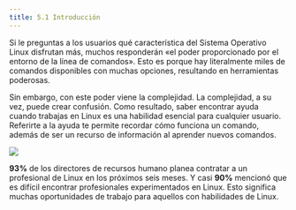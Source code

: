 ```yaml
---
title: 5.1 Introducción
---
```


Si le preguntas a los usuarios qué característica del Sistema Operativo Linux disfrutan más, muchos responderán «el poder proporcionado por el entorno de la línea de comandos». Esto es porque hay literalmente miles de comandos disponibles con muchas opciones, resultando en herramientas poderosas.

Sin embargo, con este poder viene la complejidad. La complejidad, a su vez, puede crear confusión. Como resultado, saber encontrar ayuda cuando trabajas en Linux es una habilidad esencial para cualquier usuario. Referirte a la ayuda te permite recordar cómo funciona un comando, además de ser un recurso de información al aprender nuevos comandos.

![](https://ndg-content-dev.s3.amazonaws.com/media/images/5-LPI-Graphics.png)

**93%** de los directores de recursos humano planea contratar a un profesional de Linux en los próximos seis meses. Y casi **90%** mencionó que es difícil encontrar profesionales experimentados en Linux. Esto significa muchas oportunidades de trabajo para aquellos con habilidades de Linux.
